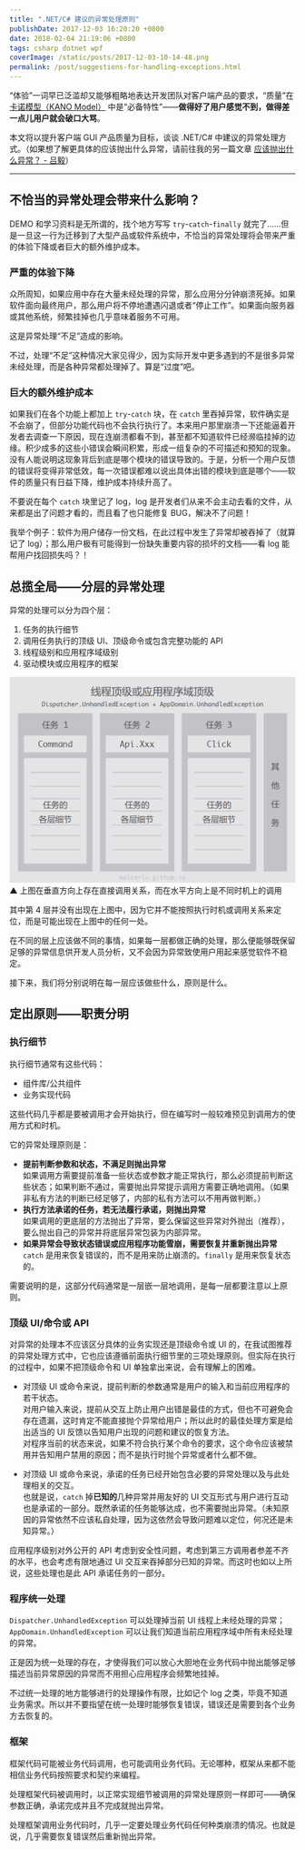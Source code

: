 ```yaml
---
title: ".NET/C# 建议的异常处理原则"
publishDate: 2017-12-03 16:20:20 +0800
date: 2018-02-04 21:19:06 +0800
tags: csharp dotnet wpf
coverImage: /static/posts/2017-12-03-10-14-48.png
permalink: /post/suggestions-for-handling-exceptions.html
---
```


“体验”一词早已泛滥却又能够粗略地表达开发团队对客户端产品的要求，“质量”在 [卡诺模型（KANO Model）](/post/kano-model) 中是“必备特性”——**做得好了用户感觉不到，做得差一点儿用户就会破口大骂**。

本文将以提升客户端 GUI 产品质量为目标，谈谈 .NET/C# 中建议的异常处理方式。（如果想了解更具体的应该抛出什么异常，请前往我的另一篇文章 [应该抛出什么异常？ - 吕毅](/post/throws-which-exception)）

---

<p id="toc"></p>

## 不恰当的异常处理会带来什么影响？

DEMO 和学习资料是无所谓的，找个地方写写 `try`-`catch`-`finally` 就完了……但是一旦这一行为迁移到了大型产品或软件系统中，不恰当的异常处理将会带来严重的体验下降或者巨大的额外维护成本。

### 严重的体验下降

众所周知，如果应用中存在大量未经处理的异常，那么应用分分钟崩溃死掉。如果软件面向最终用户，那么用户将不停地遭遇闪退或者“停止工作”。如果面向服务器或其他系统，频繁挂掉也几乎意味着服务不可用。

这是异常处理“不足”造成的影响。

不过，处理“不足”这种情况大家见得少，因为实际开发中更多遇到的不是很多异常未经处理，而是各种异常都处理掉了。算是“过度”吧。

### 巨大的额外维护成本

如果我们在各个功能上都加上 `try`-`catch` 块，在 `catch` 里吞掉异常，软件确实是不会崩了，但部分功能代码也不会执行执行了。本来用户那里崩溃一下还能逼着开发者去调查一下原因，现在连崩溃都看不到，甚至都不知道软件已经濒临挂掉的边缘。积少成多的这些小错误会瞬间积累，形成一组复杂的不可描述和预知的现象。没有人能说明这现象背后到底是哪个模块的错误导致的。于是，分析一个用户反馈的错误将变得非常低效，每一次错误都难以说出具体出错的模块到底是哪个——软件的质量只有日益下降，维护成本持续升高了。

不要说在每个 `catch` 块里记了 log，log 是开发者们从来不会主动去看的文件，从来都是出了问题才看的，而且看了也只能修复 BUG，解决不了问题！

我举个例子：软件为用户储存一份文档，在此过程中发生了异常却被吞掉了（就算记了 log）；那么用户极有可能得到一份缺失重要内容的损坏的文档——看 log 能帮用户找回损失吗？！

## 总揽全局——分层的异常处理

异常的处理可以分为四个层：

1. 任务的执行细节
1. 调用任务执行的顶级 UI、顶级命令或包含完整功能的 API
1. 线程级别和应用程序域级别
1. 驱动模块或应用程序的框架

![](/static/posts/2017-12-03-10-14-48.png)  
▲ 上图在垂直方向上存在直接调用关系，而在水平方向上是不同时机上的调用

其中第 4 层并没有出现在上图中，因为它并不能按照执行时机或调用关系来定位，而是可能出现在上图中的任何一处。

在不同的层上应该做不同的事情，如果每一层都做正确的处理，那么便能够既保留足够的异常信息供开发人员分析，又不会因为异常致使用户用起来感觉软件不稳定。

接下来，我们将分别说明在每一层应该做些什么，原则是什么。

## 定出原则——职责分明

### 执行细节

执行细节通常有这些代码：

- 组件库/公共组件
- 业务实现代码

这些代码几乎都是要被调用才会开始执行，但在编写时一般较难预见到调用方的使用方式和时机。

它的异常处理原则是：

- **提前判断参数和状态，不满足则抛出异常**  
如果调用方需要提前准备一些状态或参数才能正常执行，那么必须提前判断这些状态；如果判断不通过，需要抛出异常提示调用方需要正确地调用。（如果非私有方法的判断已经足够了，内部的私有方法可以不用再做判断。）
- **执行方法承诺的任务，若无法履行承诺，则抛出异常**  
如果调用的更底层的方法抛出了异常，要么保留这些异常对外抛出（推荐），要么抛出自己的异常并将底层异常包装为内部异常。
- **如果异常会导致状态错误或应用程序功能雪崩，需要恢复并重新抛出异常**  
`catch` 是用来恢复错误的，而不是用来防止崩溃的。`finally` 是用来恢复状态的。

需要说明的是，这部分代码通常是一层嵌一层地调用，是每一层都要注意以上原则。

### 顶级 UI/命令或 API

对异常的处理本不应该区分具体的业务实现还是顶级命令或 UI 的，在我试图推荐的异常处理方式中，它也应该遵循前面执行细节里的三项处理原则。但实际在执行的过程中，如果不把顶级命令和 UI 单独拿出来说，会有理解上的困难。

- 对顶级 UI 或命令来说，提前判断的参数通常是用户的输入和当前应用程序的若干状态。  
对用户输入来说，提前从交互上防止用户出错是最佳的方式，但也不可避免会存在遗漏，这时肯定不能直接抛个异常给用户；所以此时的最佳处理方案是给出适当的 UI 反馈以告知用户出现的问题和建议的恢复方法。  
对程序当前的状态来说，如果不符合执行某个命令的要求，这个命令应该被禁用并告知用户禁用的原因；而不是执行时抛个异常或者什么都不做。

- 对顶级 UI 或命令来说，承诺的任务已经开始包含必要的异常处理以及与此处理相关的交互。  
也就是说，`catch` 掉**已知的**几种异常并用友好的 UI 交互形式与用户进行互动也是承诺的一部分。既然承诺的任务能够达成，也不需要抛出异常。（未知原因的异常依然不应该私自处理，因为这依然会导致问题难以定位，何况还是未知异常。）

应用程序级别对外公开的 API 考虑到安全性问题，考虑到第三方调用者参差不齐的水平，也会考虑有限地通过 UI 交互来吞掉部分已知的异常。而这时也如以上所说，这些处理也是此 API 承诺任务的一部分。

### 程序统一处理

`Dispatcher.UnhandledException` 可以处理掉当前 UI 线程上未经处理的异常；`AppDomain.UnhandledException` 可以让我们知道当前应用程序域中所有未经处理的异常。

正是因为统一处理的存在，才使得我们可以放心大胆地在业务代码中抛出能够足够描述当前异常原因的异常而不用担心应用程序会频繁地挂掉。

不过统一处理的地方能够进行的处理操作有限，比如记个 log 之类，毕竟不知道业务需求。所以并不要指望在统一处理时能够恢复错误，错误还是需要到各个业务方去恢复的。

### 框架

框架代码可能被业务代码调用，也可能调用业务代码。无论哪种，框架从来都不能相信业务代码按照要求和契约来编程。

处理框架代码被调用时，以正常实现细节被调用的异常处理原则一样即可——确保参数正确，承诺完成并且不完成就抛出异常。

处理框架调用业务代码时，几乎一定要处理业务代码任何种类崩溃的情况。也就是说，几乎需要恢复错误然后重新抛出异常。


